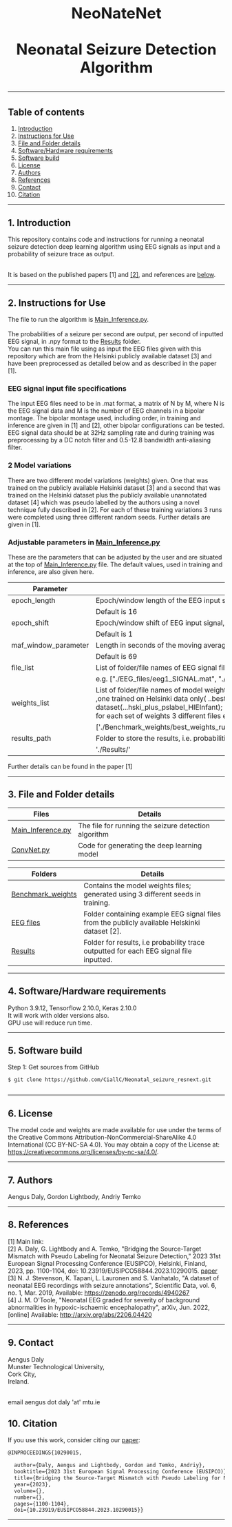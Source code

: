 <h1 align="center" style="display: block; font-size: 2.5em; font-weight: bold; margin-block-start: 1em; margin-block-end: 1em;">  
  <br><br><strong>NeoNateNet</strong>
  <br><br><strong>Neonatal Seizure Detection Algorithm</strong>
  
---  
  ## Table of contents
1. [Introduction](#1-introduction) 
2. [Instructions for Use](#2-Instructions-for-Use)
3. [File and Folder details](#3-File-and-Folder-details)
4. [Software/Hardware requirements](#4-SoftwareHardware-Requirements)  
5. [Software build](#5-software-build)
6. [License](#6-License)
7. [Authors](#7-Authors)
8. [References](#8-References)
9. [Contact](#9-Contact)
10. [Citation](#10-Citation)

---  
## 1. Introduction

This repository contains code and instructions for running a neonatal seizure detection deep learning algorithm using EEG signals as input and a probability of seizure trace as output.

<br /> It is based on the published papers [1] and [[2]](https://ieeexplore.ieee.org/document/10290015), and references are [below](#8-References).

___

## 2. Instructions for Use

The file to run the algorithm is [Main_Inference.py](Main_Inference.py).  
<br />  The probabilities of a seizure per second are output, per second of inputted EEG signal, in .npy format to the [Results](./Results) folder.
<br />  You can run this main file using as input the EEG files given with this repository which are from the Helsinki publicly available dataset [3]
and have been preprocessed as detailed below and as described in the paper  [1].
### EEG signal input file specifications
The input EEG files need to be in .mat format, a matrix of N by M, where N is the EEG signal data and M is the number of EEG channels in a bipolar montage.
The bipolar montage used, including order, in training and inference are given in [1] and [2], other bipolar configurations can be tested. 
<br /> EEG signal data should be at 32Hz sampling rate and during training was preprocessing by a DC notch filter and 0.5-12.8 bandwidth anti-aliasing filter.
### 2 Model variations
There are two different model variations (weights) given.  One that was trained on the publicly available Helsinki dataset [3] and a second that was trained on 
the Helsinki dataset plus the publicly available unannotated dataset [4] which was pseudo labelled by the authors using a novel technique fully described in [2].
For each of these training variations 3 runs were completed using three different random seeds.  Further details are given in [1].

### Adjustable parameters in [Main_Inference.py](Main_Inference.py)
These are the parameters that can be adjusted by the user and are situated at the top of [Main_Inference.py](Main_Inference.py) file.  The default values, used in training and inference, are also given here.

| Parameter            | Description                                                                                                                                                                                                                                                                                                                                                                                     |    
|----------------------|-------------------------------------------------------------------------------------------------------------------------------------------------------------------------------------------------------------------------------------------------------------------------------------------------------------------------------------------------------------------------------------------------|
| epoch_length         | Epoch/window length of the EEG input signal, in seconds.                                                                                                                                                                                                                                                                                                                                        |
|                      | Default is 16                                                                                                                                                                                                                                                                                                                                                                                   |
| epoch_shift          | Epoch/window shift of EEG input signal, in seconds.                                                                                                                                                                                                                                                                                                                                             
|                      | Default is 1                                                                                                                                                                                                                                                                                                                                                                                    |
| maf_window_parameter | Length in seconds of the moving average filter (maf) window parameter.                                                                                                                                                                                                                                                                                                          |
|                      | Default is 69                                                                                                                                                                                                                                                                                                                                                                                   |
| file_list            | List of folder/file names of EEG signal files to be processed.                                                                                                                                                                                                                                                                                                                                  |
|                      | e.g. ["./EEG_files/eeg1_SIGNAL.mat", "./EEG_files/eeg4_SIGNAL.mat"]                                                                                                                                                                                                                                                                                                                             |
| weights_list         | List of folder/file names of model weight files; 2 sets of model weights are given<br/>,one trained on Helsinki data only( ..best_weights_run2_hski_trained) and a second trained on the Helsinki data plus pseudo label data from another publicly available dataset(...hski_plus_pslabel_HIEInfant);<br/> for each set of weights 3 different files exist from 3 different training seed runs |                                                                                                                    |
|                      | ['./Benchmark_weights/best_weights_run1_hski_trained.hdf5','./Benchmark_weights/best_weights_run2_hski_trained.hdf5','./Benchmark_weights/best_weights_run2_hski_trained.hdf5']                                                                                                                                                                                                                 | 
| results_path         | Folder to store the results, i.e. probabilities outputted per individual file                                                                                                                                                                                                                                                                                                                   |
|                      | './Results/'                                                                                                                                                                                                                                                                                                                                                                                    |

Further details can be found in the paper [1]

---  

## 3. File and Folder details
  

| Files                                      | Details                                              |    
|--------------------------------------------|------------------------------------------------------|        
| [Main_Inference.py](Main_Inference.py)     | The file for running the seizure detection algorithm |
| [ConvNet.py](ConvNet.py)                   | Code for generating the deep learning model          |


| Folders                                  | Details                                                                                       |    
|------------------------------------------|-----------------------------------------------------------------------------------------------|        
| [Benchmark_weights](./Benchmark_weights) | Contains the model weights files; generated using 3 different seeds in training.              |
| [EEG files](./EEG_files)                 | Folder containing example EEG signal files from the publicly available Helskinki dataset [2]. |
| [Results](./Results)                     | Folder for results, i.e probability trace outputted for each EEG signal file inputted.        | 

___
   
## 4. Software/Hardware requirements
Python 3.9.12, Tensorflow 2.10.0, Keras 2.10.0
<br /> It will work with older versions also.
<br /> GPU use will reduce run time.  
___  
## 5. Software build
Step 1: Get sources from GitHub 
```shell   
$ git clone https://github.com/CiallC/Neonatal_seizure_resnext.git
 
```  
___

## 6. License

The model code and weights are made available for use under the terms of the Creative Commons Attribution-NonCommercial-ShareAlike 4.0 International (CC BY-NC-SA 4.0). You may obtain a copy of the License at: https://creativecommons.org/licenses/by-nc-sa/4.0/.
___
## 7. Authors
Aengus Daly, Gordon Lightbody, Andriy Temko
___
## 8. References

[1] Main link: <br /> 
[2] A. Daly, G. Lightbody and A. Temko, "Bridging the Source-Target Mismatch with Pseudo Labeling for Neonatal Seizure Detection," 2023 31st European Signal Processing Conference (EUSIPCO), Helsinki, Finland, 2023, pp. 1100-1104, doi: 10.23919/EUSIPCO58844.2023.10290015. [paper](https://ieeexplore.ieee.org/document/10290015) <br /> 
[3] N. J. Stevenson, K. Tapani, L. Lauronen and S. Vanhatalo, "A dataset of neonatal EEG recordings with seizure annotations", Scientific Data, vol. 6, no. 1, Mar. 2019, Available: https://zenodo.org/records/4940267 <br /> 
[4] J. M. O'Toole, "Neonatal EEG graded for severity of background abnormalities in hypoxic-ischaemic encephalopathy", arXiv, Jun. 2022, [online] Available: http://arxiv.org/abs/2206.04420
___
## 9. Contact

Aengus Daly 
<br /> Munster Technological University,
<br /> Cork City,
<br /> Ireland.

<br /> email aengus dot daly 'at' mtu.ie

## 10. Citation

If you use this work, consider citing our [paper](https://ieeexplore.ieee.org/document/10290015):

```latex
@INPROCEEDINGS{10290015,

  author={Daly, Aengus and Lightbody, Gordon and Temko, Andriy},
  booktitle={2023 31st European Signal Processing Conference (EUSIPCO)}, 
  title={Bridging the Source-Target Mismatch with Pseudo Labeling for Neonatal Seizure Detection}, 
  year={2023},
  volume={},
  number={},
  pages={1100-1104},
  doi={10.23919/EUSIPCO58844.2023.10290015}}

```

___
